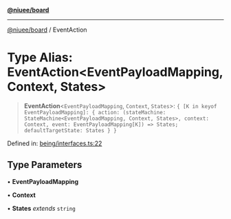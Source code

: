 [**@niuee/board**](../README.md)

***

[@niuee/board](../globals.md) / EventAction

# Type Alias: EventAction\<EventPayloadMapping, Context, States\>

> **EventAction**\<`EventPayloadMapping`, `Context`, `States`\>: `{ [K in keyof EventPayloadMapping]: { action: (stateMachine: StateMachine<EventPayloadMapping, Context, States>, context: Context, event: EventPayloadMapping[K]) => States; defaultTargetState: States } }`

Defined in: [being/interfaces.ts:22](https://github.com/niuee/board/blob/d74620e4e63da3004adfc7105b7f1136fce9577c/src/being/interfaces.ts#L22)

## Type Parameters

• **EventPayloadMapping**

• **Context**

• **States** *extends* `string`
